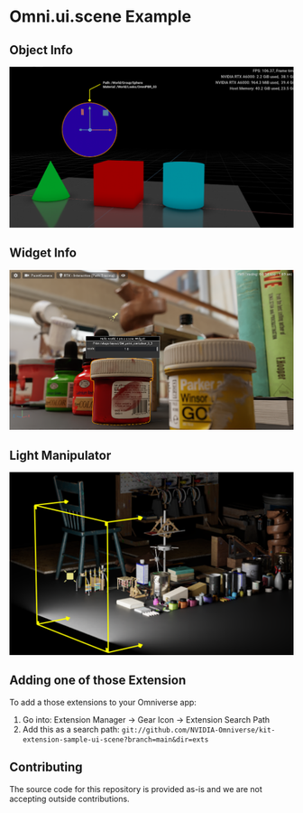 # Omni.ui.scene Example 

## Object Info

[![Object Info](exts/omni.example.ui_scene.object_info/data/preview.png)](https://github.com/NVIDIA-Omniverse/kit-extension-sample-ui-scene/tree/main/exts/omni.example.ui_scene.object_info)

## Widget Info

[![Widget Info](exts/omni.example.ui_scene.widget_info/data/preview.png)](https://github.com/NVIDIA-Omniverse/kit-extension-sample-ui-scene/tree/main/exts/omni.example.ui_scene.widget_info)

## Light Manipulator

[![Light Manipulator](exts/omni.example.ui_scene.light_manipulator/data/preview.png)](https://github.com/NVIDIA-Omniverse/kit-extension-sample-ui-scene/tree/main/exts/omni.example.ui_scene.light_manipulator)


## Adding one of those Extension

To add a those extensions to your Omniverse app:
1. Go into: Extension Manager -> Gear Icon -> Extension Search Path
2. Add this as a search path: `git://github.com/NVIDIA-Omniverse/kit-extension-sample-ui-scene?branch=main&dir=exts`

## Contributing
The source code for this repository is provided as-is and we are not accepting outside contributions.
